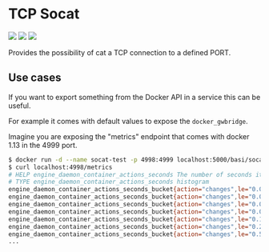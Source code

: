 # TCP Socat

[![](https://images.microbadger.com/badges/image/basi/socat.svg)](https://microbadger.com/images/basi/socat "Get your own image badge on microbadger.com")
[![](https://images.microbadger.com/badges/version/basi/socat.svg)](https://microbadger.com/images/basi/socat "Get your own version badge on microbadger.com")
[![](https://images.microbadger.com/badges/commit/basi/socat.svg)](https://microbadger.com/images/basi/socat "Get your own commit badge on microbadger.com")


Provides the possibility of cat a TCP connection to a defined PORT.

## Use cases

If you want to export something from the Docker API in a service this can be useful.

For example it comes with default values to expose the `docker_gwbridge`.

Imagine you are exposing the "metrics" endpoint that comes with docker 1.13 in the 4999 port.

```bash
$ docker run -d --name socat-test -p 4998:4999 localhost:5000/basi/socat:v0.1.0
$ curl localhost:4998/metrics
# HELP engine_daemon_container_actions_seconds The number of seconds it takes to process each container action
# TYPE engine_daemon_container_actions_seconds histogram
engine_daemon_container_actions_seconds_bucket{action="changes",le="0.005"} 1
engine_daemon_container_actions_seconds_bucket{action="changes",le="0.01"} 1
engine_daemon_container_actions_seconds_bucket{action="changes",le="0.025"} 1
engine_daemon_container_actions_seconds_bucket{action="changes",le="0.05"} 1
engine_daemon_container_actions_seconds_bucket{action="changes",le="0.1"} 1
engine_daemon_container_actions_seconds_bucket{action="changes",le="0.25"} 1
engine_daemon_container_actions_seconds_bucket{action="changes",le="0.5"} 1
...
```
